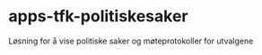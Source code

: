apps-tfk-politiskesaker
=======================

Løsning for å vise politiske saker og møteprotokoller for utvalgene
